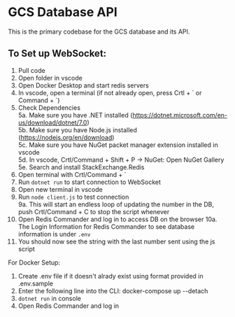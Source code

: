 # GCS Database API

This is the primary codebase for the GCS database and its API.

## To Set up WebSocket:

1. Pull code
2. Open folder in vscode
3. Open Docker Desktop and start redis servers
4. In vscode, open a terminal (if not already open, press Crtl + \` or Command + \`)
5. Check Dependencies  
   5a. Make sure you have .NET installed (https://dotnet.microsoft.com/en-us/download/dotnet/7.0)  
   5b. Make sure you have Node.js installed (https://nodejs.org/en/download)  
   5c. Make sure you have NuGet packet manager extension installed in vscode  
   5d. In vscode, Crtl/Command + Shift + P -> NuGet: Open NuGet Gallery  
   5e. Search and install StackExchange.Redis
6. Open terminal with Crtl/Command + `
7. Run `dotnet run` to start connection to WebSocket
8. Open new terminal in vscode
9. Run `node client.js` to test connection  
   9a. This will start an endless loop of updating the number in the DB, push Crtl/Command + C to stop the script whenever
10. Open Redis Commander and log in to access DB on the browser
   10a. The Login Information for Redis Commander to see database information is under `.env`
11. You should now see the string with the last number sent using the js script

For Docker Setup:
1. Create .env file if it doesn't alrady exist using format provided in  .env.sample
2. Enter the following line into the CLI: docker-compose up --detach
3. `dotnet run` in console
4. Open Redis Commander and log in
